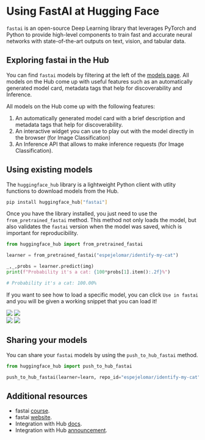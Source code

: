 # Using FastAI at Hugging Face

`fastai` is an open-source Deep Learning library that leverages PyTorch and Python to provide high-level components to train fast and accurate neural networks with state-of-the-art outputs on text, vision, and tabular data. 

## Exploring fastai in the Hub

You can find `fastai` models by filtering at the left of the [models page](https://huggingface.co/models?library=fastai&sort=downloads). All models on the Hub come up with useful features such as an automatically generated model card, metadata tags that help for discoverability and Inference.

All models on the Hub come up with the following features:
1. An automatically generated model card with a brief description and metadata tags that help for discoverability.
2. An interactive widget you can use to play out with the model directly in the browser (for Image Classification)
3. An Inference API that allows to make inference requests (for Image Classification).


## Using existing models

The `huggingface_hub` library is a lightweight Python client with utlity functions to download models from the Hub.

```bash
pip install huggingface_hub["fastai"]
```

Once you have the library installed, you just need to use the `from_pretrained_fastai` method. This method not only loads the model, but also validates the `fastai` version when the model was saved, which is important for reproducibility.

```py
from huggingface_hub import from_pretrained_fastai

learner = from_pretrained_fastai("espejelomar/identify-my-cat")

_,_,probs = learner.predict(img)
print(f"Probability it's a cat: {100*probs[1].item():.2f}%")

# Probability it's a cat: 100.00%
```


If you want to see how to load a specific model, you can click `Use in fastai` and you will be given a working snippet that you can load it! 

<div class="flex justify-center">
<img class="block dark:hidden" src="https://huggingface.co/datasets/huggingface/documentation-images/resolve/main/hub/libraries-fastai_snippet1.png"/>
<img class="hidden dark:block" src="https://huggingface.co/datasets/huggingface/documentation-images/resolve/main/hub/libraries-fastai_snippet1-dark.png"/>
</div>
<div class="flex justify-center">
<img class="block dark:hidden" src="https://huggingface.co/datasets/huggingface/documentation-images/resolve/main/hub/libraries-fastai_snippet2.png"/>
<img class="hidden dark:block" src="https://huggingface.co/datasets/huggingface/documentation-images/resolve/main/hub/libraries-fastai_snippet2-dark.png"/>
</div>

## Sharing your models

You can share your `fastai` models by using the `push_to_hub_fastai` method.

```py
from huggingface_hub import push_to_hub_fastai

push_to_hub_fastai(learner=learn, repo_id="espejelomar/identify-my-cat")
```


## Additional resources

* fastai [course](https://course.fast.ai/).
* fastai [website](https://www.fast.ai/).
* Integration with Hub [docs](https://docs.fast.ai/huggingface.html).
* Integration with Hub [announcement](https://huggingface.co/blog/fastai).
